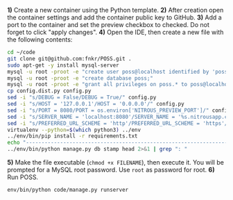 **1)** Create a new container using the Python template.
**2)** After creation open the container settings and add the container public key to GitHub.
**3)** Add a port to the container and set the preview checkbox to checked. Do not forget to click "apply changes".
**4)** Open the IDE, then create a new file with the following contents:
```bash
cd ~/code
git clone git@github.com:fnkr/POSS.git .
sudo apt-get -y install mysql-server
mysql -u root -proot -e "create user poss@localhost identified by 'poss';"
mysql -u root -proot -e "create database poss;"
mysql -u root -proot -e "grant all privileges on poss.* to poss@localhost;"
cp config.dist.py config.py
sed -i "s/DEBUG = False/DEBUG = True/" config.py
sed -i "s/HOST = '127.0.0.1'/HOST = '0.0.0.0'/" config.py
sed -i "s/PORT = 8080/PORT = os.environ['NITROUS_PREVIEW_PORT']/" config.py
sed -i "s/SERVER_NAME = 'localhost:8080'/SERVER_NAME = '%s.nitrousapp.com:%s' % (os.environ['HOSTNAME'], os.environ['NITROUS_PREVIEW_PORT'])/" config.py
sed -i "s/PREFERRED_URL_SCHEME = 'http'/PREFERRED_URL_SCHEME = 'https'/" config.py
virtualenv --python=$(which python3) ../env
../env/bin/pip install -r requirements.txt
echo "--------------------------------------------------------------------------------"
../env/bin/python manage.py db stamp head 2>&1 | grep ": "
```
**5)** Make the file executable (`chmod +x FILENAME`), then execute it.
You will be prompted for a MySQL root password. Use `root` as password for root.
**6)** Run POSS.
```bash
env/bin/python code/manage.py runserver
```